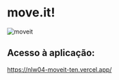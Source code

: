 # move.it!
![moveit](https://user-images.githubusercontent.com/26936266/128254508-7a923c92-d60e-4b91-883e-e1c719ba2877.png)

## Acesso à aplicação:
https://nlw04-moveit-ten.vercel.app/
